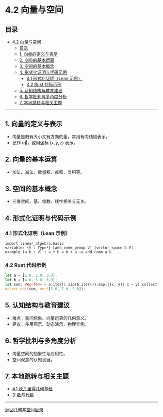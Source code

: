 # 4.2 向量与空间

## 目录

- [4.2 向量与空间](#42-向量与空间)
  - [目录](#目录)
  - [1. 向量的定义与表示](#1-向量的定义与表示)
  - [2. 向量的基本运算](#2-向量的基本运算)
  - [3. 空间的基本概念](#3-空间的基本概念)
  - [4. 形式化证明与代码示例](#4-形式化证明与代码示例)
    - [4.1 形式化证明（Lean 示例）](#41-形式化证明lean-示例)
    - [4.2 Rust 代码示例](#42-rust-代码示例)
  - [5. 认知结构与教育建议](#5-认知结构与教育建议)
  - [6. 哲学批判与多角度分析](#6-哲学批判与多角度分析)
  - [7. 本地跳转与相关主题](#7-本地跳转与相关主题)

---

## 1. 向量的定义与表示

- 向量是既有大小又有方向的量，常用有向线段表示。
- 记作 $\vec{a}$，或用坐标 $(x, y, z)$ 表示。

## 2. 向量的基本运算

- 加法、减法、数量积、点积、叉积等。

## 3. 空间的基本概念

- 三维空间、基、维数、线性相关与无关。

## 4. 形式化证明与代码示例

### 4.1 形式化证明（Lean 示例）

```lean
import linear_algebra.basic
variables {V : Type*} [add_comm_group V] [vector_space ℝ V]
example (a b : V) : a + b = b + a := add_comm a b
```

### 4.2 Rust 代码示例

```rust
let a = [1.0, 2.0, 3.0];
let b = [4.0, 5.0, 6.0];
let sum: Vec<f64> = a.iter().zip(b.iter()).map(|(x, y)| x + y).collect();
assert_eq!(sum, vec![5.0, 7.0, 9.0]);
```

## 5. 认知结构与教育建议

- 难点：空间想象、向量运算的几何意义。
- 建议：多用图示、动态演示、物理实例。

## 6. 哲学批判与多角度分析

- 向量空间的抽象性与应用性。
- 空间观念的认知发展。

## 7. 本地跳转与相关主题

- [4.1 欧几里得几何基础](./4.1-欧几里得几何基础.md)
- [3-数与代数](../3-数与代数/README.md)

---

[返回几何与空间目录](../README.md)
